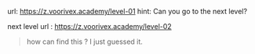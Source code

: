 url:‌ https://z.voorivex.academy/level-01
hint: Can you go to the next level?

next level url :‌ https://z.voorivex.academy/level-02

> how can find this ?
I just guessed it.
